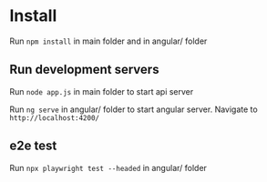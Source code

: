 # Install

Run `npm install` in main folder and in angular/ folder

## Run development servers

Run `node app.js` in main folder to start api server  

Run `ng serve` in angular/ folder to start angular server. 
Navigate to `http://localhost:4200/`

## e2e test

Run `npx playwright test --headed` in angular/ folder

